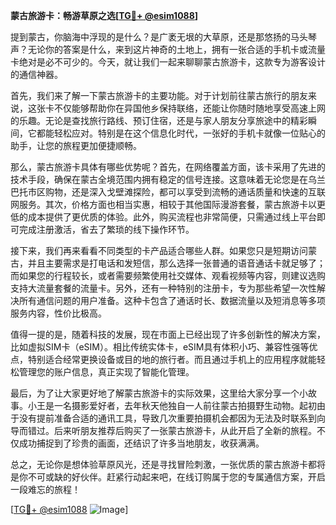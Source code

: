 **蒙古旅游卡：畅游草原之选[[TG💪+ @esim1088](https://t.me/s/esim1088)]**

提到蒙古，你脑海中浮现的是什么？是广袤无垠的大草原，还是那悠扬的马头琴声？无论你的答案是什么，来到这片神奇的土地上，拥有一张合适的手机卡或流量卡绝对是必不可少的。今天，就让我们一起来聊聊蒙古旅游卡，这款专为游客设计的通信神器。

首先，我们来了解一下蒙古旅游卡的主要功能。对于计划前往蒙古旅行的朋友来说，这张卡不仅能够帮助你在异国他乡保持联络，还能让你随时随地享受高速上网的乐趣。无论是查找旅行路线、预订住宿，还是与家人朋友分享旅途中的精彩瞬间，它都能轻松应对。特别是在这个信息化时代，一张好的手机卡就像一位贴心的助手，让您的旅程更加便捷顺畅。

那么，蒙古旅游卡具体有哪些优势呢？首先，在网络覆盖方面，该卡采用了先进的技术手段，确保在蒙古全境范围内拥有稳定的信号连接。这意味着无论您是在乌兰巴托市区购物，还是深入戈壁滩探险，都可以享受到流畅的通话质量和快速的互联网服务。其次，价格方面也相当实惠，相较于其他国际漫游套餐，蒙古旅游卡以更低的成本提供了更优质的体验。此外，购买流程也非常简便，只需通过线上平台即可完成注册激活，省去了繁琐的线下操作环节。

接下来，我们再来看看不同类型的卡产品适合哪些人群。如果您只是短期访问蒙古，并且主要需求是打电话和发短信，那么选择一张普通的语音通话卡就足够了；而如果您的行程较长，或者需要频繁使用社交媒体、观看视频等内容，则建议选购支持大流量套餐的流量卡。另外，还有一种特别的注册卡，专为那些希望一次性解决所有通信问题的用户准备。这种卡包含了通话时长、数据流量以及短消息等多项服务内容，性价比极高。

值得一提的是，随着科技的发展，现在市面上已经出现了许多创新性的解决方案，比如虚拟SIM卡（eSIM）。相比传统实体卡，eSIM具有体积小巧、兼容性强等优点，特别适合经常更换设备或目的地的旅行者。而且通过手机上的应用程序就能轻松管理您的账户信息，真正实现了智能化管理。

最后，为了让大家更好地了解蒙古旅游卡的实际效果，这里给大家分享一个小故事。小王是一名摄影爱好者，去年秋天他独自一人前往蒙古拍摄野生动物。起初由于没有提前准备合适的通讯工具，导致几次重要拍摄机会都因为无法及时联系到向导而错过。后来听朋友推荐后购买了一张蒙古旅游卡，从此开启了全新的旅程。不仅成功捕捉到了珍贵的画面，还结识了许多当地朋友，收获满满。

总之，无论你是想体验草原风光，还是寻找冒险刺激，一张优质的蒙古旅游卡都将是你不可或缺的好伙伴。赶紧行动起来吧，在线订购属于您的专属通信方案，开启一段难忘的旅程！

[[TG💪+ @esim1088](https://t.me/s/esim1088) ![Image](https://i.postimg.cc/4NQfJmqS/Snipaste-2025-05-13-00-14-12.png)]